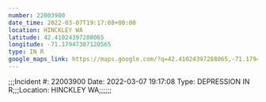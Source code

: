 ```yaml
---
number: 22003900
date_time: 2022-03-07T19:17:08+00:00
location: HINCKLEY WA
latitude: 42.41024397288065
longitude: -71.17947307120565
type: IN R
google_maps_link: https://maps.google.com/?q=42.41024397288065,-71.17947307120565
---
```


;;;Incident #: 22003900   Date: 2022-03-07 19:17:08   Type: DEPRESSION IN R;;;Location: HINCKLEY WA;;;;;;
